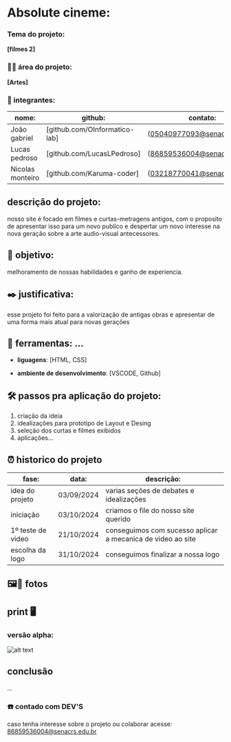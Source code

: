 # Absolute cineme:

### Tema do projeto:

**[filmes 2]**

### 👨‍🏫 área do projeto:

**[Artes]**

### 👥 integrantes:

|nome:            |github:                        | contato:                    |
|-----------------|-------------------------------|-----------------------------|
|João gabriel     | [github.com/OInformatico-lab] | (05040977093@senacrs.edu.br)|
|Lucas pedroso    |   [github.com/LucasLPedroso]  | (86859536004@senacrs.edu.br)|
|Nicolas monteiro |    [github.com/Karuma-coder]  | (03218770041@senacrs.edu.br)|

## descrição do projeto:

nosso site é focado em filmes e curtas-metragens antigos, com o proposito de apresentar isso para um novo publico
e despertar um novo interesse na nova geração sobre a arte audio-visual antecessores.

## 🎯 objetivo:

melhoramento de nossas habilidades e ganho de experiencia.

## ✒️ justificativa:

esse projeto foi feito para a valorização de antigas obras e apresentar de uma forma mais atual para novas gerações

## 🔧 ferramentas: ...

- **liguagens**: [HTML, CSS]


- **ambiente de desenvolvimento**: [VSCODE, Github]


## 🛠️ passos pra aplicação do projeto: 

1. criação da ideia
2. idealizações para prototipo de Layout e Desing
3. seleção dos curtas e filmes exibidos
4. aplicações...



## ⏰ historico do projeto

|fase:              |data:                          | descrição:                                                |
|-------------------|-------------------------------|-----------------------------------------------------------|
| idea do projeto   |         03/09/2024            |       varias seções de debates e idealizações             |
|    iniciação      |         03/10/2024            |         criamos o file do nosso site querido              | 
| 1º teste de video |         21/10/2024            |conseguimos com sucesso aplicar a mecanica de video ao site|
|  escolha da logo  |         31/10/2024            |         conseguimos finalizar a nossa logo                |



##  🖼️📸 fotos

##  print 🖥️

### versão alpha:

![alt text](image-1.png)

## conclusão

...


### ☎️ contado com DEV'S 

caso tenha interesse sobre o projeto ou colaborar acesse: 86859536004@senacrs.edu.br

